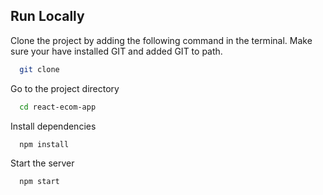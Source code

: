 ## Run Locally

Clone the project by adding the following command in the terminal.
Make sure your have installed GIT and added GIT to path.

```bash
  git clone 
```

Go to the project directory

```bash
  cd react-ecom-app
```

Install dependencies

```bash
  npm install
```

Start the server

```bash
  npm start
```
